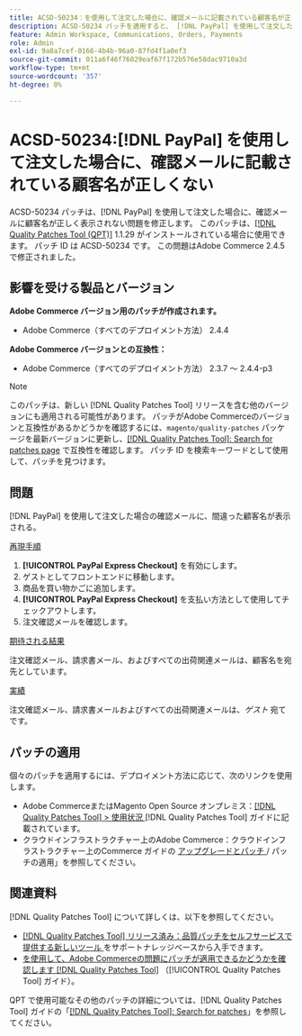 ```yaml
---
title: ACSD-50234：を使用して注文した場合に、確認メールに記載されている顧客名が正しくない  [!DNL PayPal]
description: ACSD-50234 パッチを適用すると、 [!DNL PayPal] を使用して注文した場合に、確認メールにお客様の名前が正しく表示されないAdobe Commerceの問題を修正できます。
feature: Admin Workspace, Communications, Orders, Payments
role: Admin
exl-id: 9a8a7cef-0166-4b4b-96a0-87fd4f1a0ef3
source-git-commit: 011a6f46f76029eaf67f172b576e58dac9710a3d
workflow-type: tm+mt
source-wordcount: '357'
ht-degree: 0%

---
```


# ACSD-50234:[!DNL PayPal] を使用して注文した場合に、確認メールに記載されている顧客名が正しくない

ACSD-50234 パッチは、[!DNL PayPal] を使用して注文した場合に、確認メールに顧客名が正しく表示されない問題を修正します。 このパッチは、[[!DNL Quality Patches Tool (QPT)]](https://experienceleague.adobe.com/en/docs/commerce-operations/tools/quality-patches-tool/quality-patches-tool-to-self-serve-quality-patches) 1.1.29 がインストールされている場合に使用できます。 パッチ ID は ACSD-50234 です。 この問題はAdobe Commerce 2.4.5 で修正されました。

## 影響を受ける製品とバージョン

**Adobe Commerce バージョン用のパッチが作成されます。**

* Adobe Commerce（すべてのデプロイメント方法） 2.4.4

**Adobe Commerce バージョンとの互換性：**

* Adobe Commerce（すべてのデプロイメント方法） 2.3.7 ～ 2.4.4-p3

>[!NOTE]
>
>このパッチは、新しい [!DNL Quality Patches Tool] リリースを含む他のバージョンにも適用される可能性があります。 パッチがAdobe Commerceのバージョンと互換性があるかどうかを確認するには、`magento/quality-patches` パッケージを最新バージョンに更新し、[[!DNL Quality Patches Tool]: Search for patches page](https://experienceleague.adobe.com/tools/commerce-quality-patches/index.html) で互換性を確認します。 パッチ ID を検索キーワードとして使用して、パッチを見つけます。

## 問題

[!DNL PayPal] を使用して注文した場合の確認メールに、間違った顧客名が表示される。

<u> 再現手順 </u>

1. **[!UICONTROL PayPal Express Checkout]** を有効にします。
1. ゲストとしてフロントエンドに移動します。
1. 商品を買い物かごに追加します。
1. **[!UICONTROL PayPal Express Checkout]** を支払い方法として使用してチェックアウトします。
1. 注文確認メールを確認します。

<u> 期待される結果 </u>

注文確認メール、請求書メール、およびすべての出荷関連メールは、顧客名を宛先としています。

<u> 実績 </u>

注文確認メール、請求書メールおよびすべての出荷関連メールは、*ゲスト* 宛てです。

## パッチの適用

個々のパッチを適用するには、デプロイメント方法に応じて、次のリンクを使用します。

* Adobe CommerceまたはMagento Open Source オンプレミス：[[!DNL Quality Patches Tool] > 使用状況 ](/help/tools/quality-patches-tool/usage.md) [!DNL Quality Patches Tool] ガイドに記載されています。
* クラウドインフラストラクチャー上のAdobe Commerce：クラウドインフラストラクチャー上のCommerce ガイドの [ アップグレードとパッチ ](https://experienceleague.adobe.com/docs/commerce-cloud-service/user-guide/develop/upgrade/apply-patches.html)/ パッチの適用」を参照してください。

## 関連資料

[!DNL Quality Patches Tool] について詳しくは、以下を参照してください。

* [[!DNL Quality Patches Tool]  リリース済み：品質パッチをセルフサービスで提供する新しいツール ](https://experienceleague.adobe.com/en/docs/commerce-operations/tools/quality-patches-tool/quality-patches-tool-to-self-serve-quality-patches) をサポートナレッジベースから入手できます。
* [ を使用して、Adobe Commerceの問題にパッチが適用できるかどうかを確認します  [!DNL Quality Patches Tool]](/help/tools/quality-patches-tool/patches-available-in-qpt/check-patch-for-magento-issue-with-magento-quality-patches.md) （[!UICONTROL Quality Patches Tool] ガイド）。


QPT で使用可能なその他のパッチの詳細については、[!DNL Quality Patches Tool] ガイドの「[[!DNL Quality Patches Tool]: Search for patches](https://experienceleague.adobe.com/tools/commerce-quality-patches/index.html)」を参照してください。
